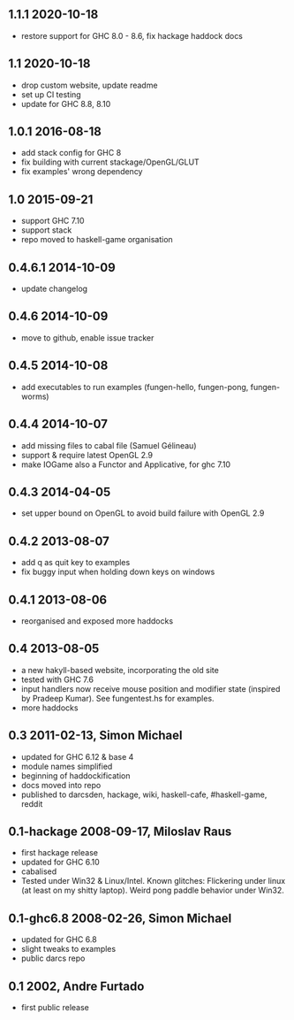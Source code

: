 ## 1.1.1 2020-10-18

* restore support for GHC 8.0 - 8.6, fix hackage haddock docs

## 1.1 2020-10-18

* drop custom website, update readme
* set up CI testing
* update for GHC 8.8, 8.10

## 1.0.1 2016-08-18

* add stack config for GHC 8
* fix building with current stackage/OpenGL/GLUT
* fix examples' wrong dependency

## 1.0 2015-09-21

* support GHC 7.10
* support stack
* repo moved to haskell-game organisation

## 0.4.6.1 2014-10-09

* update changelog

## 0.4.6 2014-10-09

* move to github, enable issue tracker

## 0.4.5 2014-10-08

* add executables to run examples (fungen-hello, fungen-pong, fungen-worms)

## 0.4.4 2014-10-07

* add missing files to cabal file (Samuel Gélineau)
* support & require latest OpenGL 2.9
* make IOGame also a Functor and Applicative, for ghc 7.10

## 0.4.3 2014-04-05

* set upper bound on OpenGL to avoid build failure with OpenGL 2.9

## 0.4.2 2013-08-07

* add q as quit key to examples
* fix buggy input when holding down keys on windows

## 0.4.1 2013-08-06

* reorganised and exposed more haddocks

## 0.4 2013-08-05

* a new hakyll-based website, incorporating the old site
* tested with GHC 7.6
* input handlers now receive mouse position and modifier state
  (inspired by Pradeep Kumar).  See fungentest.hs for examples.
* more haddocks

## 0.3 2011-02-13, Simon Michael

* updated for GHC 6.12 & base 4
* module names simplified
* beginning of haddockification
* docs moved into repo
* published to darcsden, hackage, wiki, haskell-cafe, #haskell-game, reddit

## 0.1-hackage 2008-09-17, Miloslav Raus

* first hackage release
* updated for GHC 6.10
* cabalised
* Tested under Win32 & Linux/Intel. Known glitches: Flickering under linux
  (at least on my shitty laptop). Weird pong paddle behavior under Win32.

## 0.1-ghc6.8 2008-02-26, Simon Michael

* updated for GHC 6.8
* slight tweaks to examples
* public darcs repo

## 0.1 2002, Andre Furtado

* first public release
